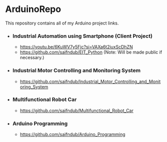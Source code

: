 # ArduinoRepo
This repository contains all of my Arduino project links.
<br><be>
- ### Industrial Automation using Smartphone (Client Project)
  - https://youtu.be/6KuWV7y5Fjc?si=VAXa6t2iuxScDhZN
  - https://github.com/saifndub/EIT_Python (Note: Will be made public if necessary.)
- ### Industrial Motor Controlling and Monitoring System
  - https://github.com/saifndub/Industrial_Motor_Controlling_and_Monitoring_System
- ### Multifunctional Robot Car
  - https://github.com/saifndub/Multifunctional_Robot_Car
- ### Arduino Programming
  - https://github.com/saifndub/Arduino_Programming


